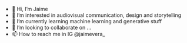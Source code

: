 - 👋 Hi, I’m Jaime
- 👀 I’m interested in audiovisual communication, design and storytelling
- 🌱 I’m currently learning machine learning and generative stuff
- 💞️ I’m looking to collaborate on ...
- 📫 How to reach me in IG @jaimevera_

<!---
verajaime/verajaime is a ✨ special ✨ repository because its `README.md` (this file) appears on your GitHub profile.
You can click the Preview link to take a look at your changes.
--->
